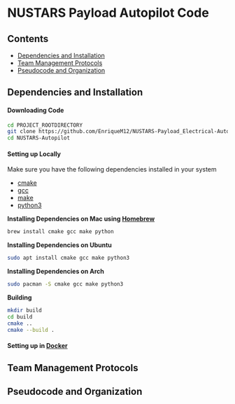 # NUSTARS Payload Autopilot Code

## Contents

- [Dependencies and Installation](#dependencies-and-installation)
- [Team Management Protocols]()
- [Pseudocode and Organization]()

## Dependencies and Installation
#### Downloading Code

```bash
cd PROJECT_ROOTDIRECTORY
git clone https://github.com/EnriqueM12/NUSTARS-Payload_Electrical-Autopilot NUSTARS-Autopilot
cd NUSTARS-Autopilot
```

#### Setting up Locally

Make sure you have the following dependencies installed in your system
- [cmake][]
- [gcc][]
- [make][]
- [python3][]

**Installing Dependencies on Mac using [Homebrew][]**

```bash
brew install cmake gcc make python
```

**Installing Dependencies on Ubuntu**

```bash
sudo apt install cmake gcc make python3
```

**Installing Dependencies on Arch**

```bash
sudo pacman -S cmake gcc make python3
```

**Building**
```bash
mkdir build
cd build
cmake ..
cmake --build .
```


#### Setting up in [Docker][]

## Team Management Protocols

## Pseudocode and Organization

[cmake]: https://www.cmake.org
[gcc]: https://gcc.gnu.org/
[make]: https://www.gnu.org/software/make/
[python3]: https://www.python.org/
[Homebrew]: https://brew.sh/
[Docker]: https://www.docker.com/
